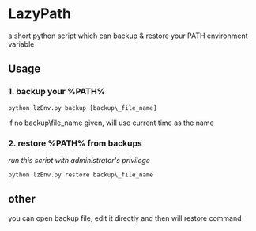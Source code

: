 # LazyPath

a short python script which can backup &amp; restore your PATH environment variable

## Usage
### 1. backup your %PATH%
    python lzEnv.py backup [backup\_file_name]
if no backup\file_name given, will use current time as the name
### 2. restore %PATH% from backups
_run this script with administrator's privilege_

    python lzEnv.py restore backup\_file_name

## other
you can open backup file, edit it directly and then will restore command
